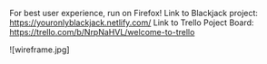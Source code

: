 For best user experience, run on Firefox!
Link to Blackjack project: https://youronlyblackjack.netlify.com/
Link to Trello Poject Board: https://trello.com/b/NrpNaHVL/welcome-to-trello

![wireframe.jpg]